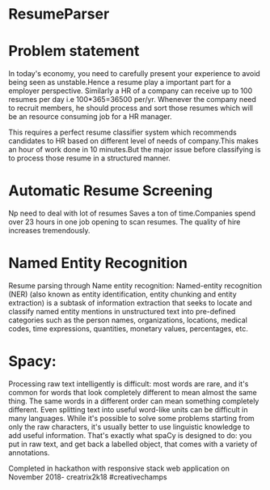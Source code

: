 # ResumeParser

# Problem statement
In today's economy, you need to carefully present your experience to avoid being seen as unstable.Hence a resume play a important part for a employer perspective. Similarly a HR of a company can receive up to 100 resumes per day i.e 100*365=36500 per/yr.
Whenever the company need to recruit members, he should process and sort those resumes which will be an resource consuming job for a HR manager.

This requires a perfect resume classifier system which recommends candidates to HR based on different level of needs of company.This makes an hour of work done in 10 minutes.But the major issue before classifying is to process those resume in a structured manner.

# Automatic Resume Screening
Np need to deal with lot of resumes
Saves a ton of time.Companies spend over 23 hours in one job opening to scan resumes.
The quality of hire increases tremendously.


# Named Entity Recognition
Resume parsing through Name entity recognition:
Named-entity recognition (NER) (also known as entity identification, entity chunking and entity extraction) is a subtask of information extraction that seeks to locate and classify named entity mentions in unstructured text into pre-defined categories such as the person names, organizations, locations, medical codes, time expressions, quantities, monetary values, percentages, etc.

# Spacy:
Processing raw text intelligently is difficult: most words are rare, and it's common for words that look completely different to mean almost the same thing. The same words in a different order can mean something completely different. Even splitting text into useful word-like units can be difficult in many languages. While it's possible to solve some problems starting from only the raw characters, it's usually better to use linguistic knowledge to add useful information. That's exactly what spaCy is designed to do: you put in raw text, and get back a labelled object, that comes with a variety of annotations.

Completed in hackathon with responsive stack web application on November 2018-
creatrix2k18 #creativechamps


